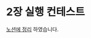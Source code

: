 # 2장 실행 컨테스트

[노션에 정리](https://successful-sole-639.notion.site/1287c059d0a3806ea9d9e9e4378e4d82) 하였습니다.
